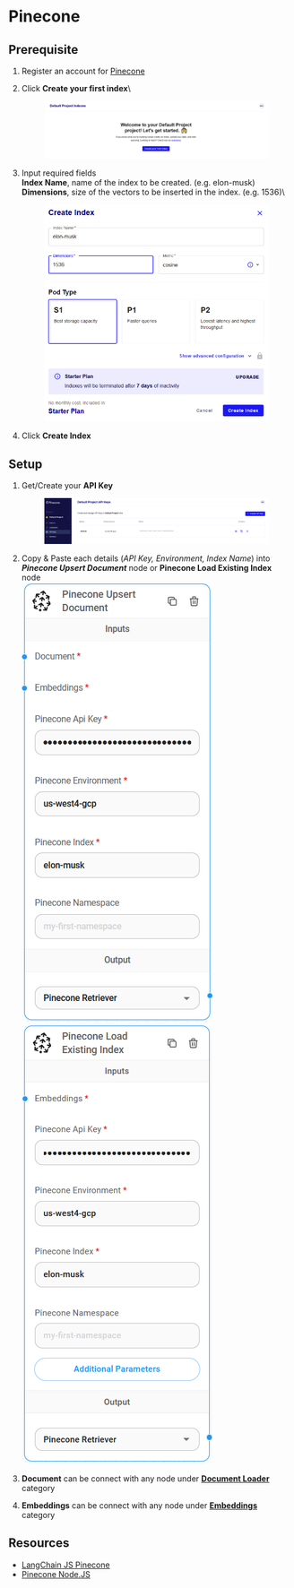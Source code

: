 # Pinecone

## Prerequisite

1. Register an account for [Pinecone](https://www.pinecone.io/)
2.  Click **Create your first index**\


    <figure><img src="../.gitbook/assets/image (26).png" alt=""><figcaption></figcaption></figure>
3.  Input required fields\
    **Index Name**, name of the index to be created. (e.g. elon-musk)\
    **Dimensions**, size of the vectors to be inserted in the index. (e.g. 1536)\


    <figure><img src="../.gitbook/assets/image (33).png" alt=""><figcaption></figcaption></figure>
4. Click **Create Index**

## Setup

1.  Get/Create your **API Key**\
    &#x20;

    <figure><img src="../.gitbook/assets/image (35).png" alt=""><figcaption></figcaption></figure>
2. Copy & Paste each details (_API Key, Environment, Index Name_) into _**Pinecone Upsert Document**_ node or **Pinecone Load Existing Index** node\
   ![](<../.gitbook/assets/image (39).png>)![](<../.gitbook/assets/image (12).png>)
3. **Document** can be connect with any node under [**Document Loader**](../document-loaders.md) category
4. **Embeddings** can be connect with any node under [**Embeddings** ](../embeddings.md)category

## Resources

* [LangChain JS Pinecone](https://js.langchain.com/docs/modules/indexes/vector\_stores/integrations/pinecone)
* [Pinecone Node.JS](https://docs.pinecone.io/docs/node-client)
